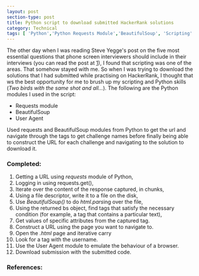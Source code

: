 ```yaml
---
layout: post
section-type: post
title: Python script to download submitted HackerRank solutions
category: Technical
tags: [ 'Python','Python Requests Module','BeautifulSoup', 'Scripting' ]
---
```


The other day when I was reading Steve Yegge's post on the five most essential questions that phone screen interviewers should include in their interviews (you can read the post at [1]), I found that scripting was one of the areas. That somehow stayed with me. So when I was trying to download the solutions that I had submitted while practising on HackerRank, I thought that ws the best opportunity for me to brush up my scripting and Python skills (*Two birds with the same shot and all...*). The following are the Python modules I used in the script: 

<div style="text-align:left">
<ul> 
<li> Requests module </li>
<li> BeautifulSoup </li>
<li> User Agent </li>
</ul>
</div>

Used requests and BeautifulSoup modules from Python to get the url and navigate through the tags to get challenge names before finally being able to construct the URL for each challenge and navigating to the solution to download it.

### Completed: 

1. Getting a URL using *requests* module of Python,
2. Logging in using requests.get(),
3. Iterate over the content of the response captured, in chunks,
4. Using a file descriptor, write it to a file on the disk,
5. Use *BeautifulSoup()* to do *html.pars*ing over the file,
6. Using the returned bs object, find tags that satisfy the necessary condition (for example, a tag that contains a particular text),
7. Get values of specific attributes from the captured tag.
8. Construct a URL using the page you want to navigate to. 
9. Open the *.html* page and iterative carry 
10. Look for a tag with the username.
11. Use the User Agent module to emulate the behaviour of a browser. 
12. Download submission with the submitted code.

### References: 

[1]: https://sites.google.com/site/steveyegge2/five-essential-phone-screen-questions
